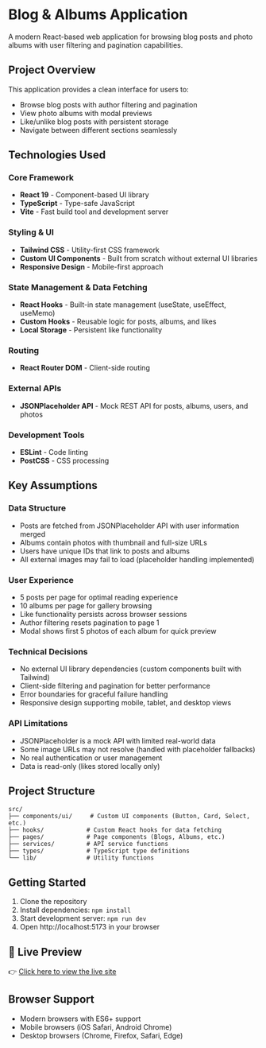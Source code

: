 # Blog & Albums Application

A modern React-based web application for browsing blog posts and photo albums with user filtering and pagination capabilities.

## Project Overview

This application provides a clean interface for users to:
- Browse blog posts with author filtering and pagination
- View photo albums with modal previews
- Like/unlike blog posts with persistent storage
- Navigate between different sections seamlessly

## Technologies Used

### Core Framework
- **React 19** - Component-based UI library
- **TypeScript** - Type-safe JavaScript
- **Vite** - Fast build tool and development server

### Styling & UI
- **Tailwind CSS** - Utility-first CSS framework
- **Custom UI Components** - Built from scratch without external UI libraries
- **Responsive Design** - Mobile-first approach

### State Management & Data Fetching
- **React Hooks** - Built-in state management (useState, useEffect, useMemo)
- **Custom Hooks** - Reusable logic for posts, albums, and likes
- **Local Storage** - Persistent like functionality

### Routing
- **React Router DOM** - Client-side routing

### External APIs
- **JSONPlaceholder API** - Mock REST API for posts, albums, users, and photos

### Development Tools
- **ESLint** - Code linting
- **PostCSS** - CSS processing

## Key Assumptions

### Data Structure
- Posts are fetched from JSONPlaceholder API with user information merged
- Albums contain photos with thumbnail and full-size URLs
- Users have unique IDs that link to posts and albums
- All external images may fail to load (placeholder handling implemented)

### User Experience
- 5 posts per page for optimal reading experience
- 10 albums per page for gallery browsing
- Like functionality persists across browser sessions
- Author filtering resets pagination to page 1
- Modal shows first 5 photos of each album for quick preview

### Technical Decisions
- No external UI library dependencies (custom components built with Tailwind)
- Client-side filtering and pagination for better performance
- Error boundaries for graceful failure handling
- Responsive design supporting mobile, tablet, and desktop views

### API Limitations
- JSONPlaceholder is a mock API with limited real-world data
- Some image URLs may not resolve (handled with placeholder fallbacks)
- No real authentication or user management
- Data is read-only (likes stored locally only)

## Project Structure

```
src/
├── components/ui/     # Custom UI components (Button, Card, Select, etc.)
├── hooks/            # Custom React hooks for data fetching
├── pages/            # Page components (Blogs, Albums, etc.)
├── services/         # API service functions
├── types/            # TypeScript type definitions
└── lib/              # Utility functions
```

## Getting Started

1. Clone the repository
2. Install dependencies: `npm install`
3. Start development server: `npm run dev`
4. Open http://localhost:5173 in your browser

## 🚀 Live Preview

👉 [Click here to view the live site]()

## Browser Support

- Modern browsers with ES6+ support
- Mobile browsers (iOS Safari, Android Chrome)
- Desktop browsers (Chrome, Firefox, Safari, Edge)